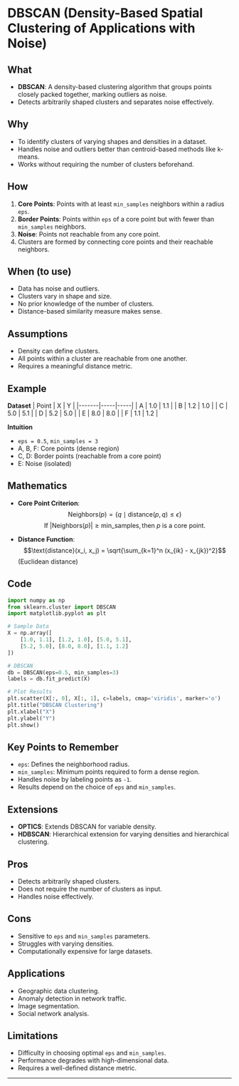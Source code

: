 # DBSCAN (Density-Based Spatial Clustering of Applications with Noise)

## What
- **DBSCAN**: A density-based clustering algorithm that groups points closely packed together, marking outliers as noise.
- Detects arbitrarily shaped clusters and separates noise effectively.

## Why
- To identify clusters of varying shapes and densities in a dataset.
- Handles noise and outliers better than centroid-based methods like k-means.
- Works without requiring the number of clusters beforehand.

## How
1. **Core Points**: Points with at least `min_samples` neighbors within a radius `eps`.
2. **Border Points**: Points within `eps` of a core point but with fewer than `min_samples` neighbors.
3. **Noise**: Points not reachable from any core point.
4. Clusters are formed by connecting core points and their reachable neighbors.

## When (to use)
- Data has noise and outliers.
- Clusters vary in shape and size.
- No prior knowledge of the number of clusters.
- Distance-based similarity measure makes sense.

## Assumptions
- Density can define clusters.
- All points within a cluster are reachable from one another.
- Requires a meaningful distance metric.

## Example

**Dataset**
| Point | X   | Y   |
|-------|-----|-----|
| A     | 1.0 | 1.1 |
| B     | 1.2 | 1.0 |
| C     | 5.0 | 5.1 |
| D     | 5.2 | 5.0 |
| E     | 8.0 | 8.0 |
| F     | 1.1 | 1.2 |

**Intuition**
- `eps = 0.5`, `min_samples = 3`
- A, B, F: Core points (dense region)
- C, D: Border points (reachable from a core point)
- E: Noise (isolated)

## Mathematics
- **Core Point Criterion**: 
  $$\text{Neighbors}(p) = \{q \mid \text{distance}(p, q) \leq \epsilon\}$$
  $$\text{If } |\text{Neighbors}(p)| \geq \text{min_samples}, \text{then } p \text{ is a core point.}$$

- **Distance Function**:
  $$\text{distance}(x_i, x_j) = \sqrt{\sum_{k=1}^n (x_{ik} - x_{jk})^2}$$ (Euclidean distance)

## Code
```python
import numpy as np
from sklearn.cluster import DBSCAN
import matplotlib.pyplot as plt

# Sample Data
X = np.array([
    [1.0, 1.1], [1.2, 1.0], [5.0, 5.1],
    [5.2, 5.0], [8.0, 8.0], [1.1, 1.2]
])

# DBSCAN
db = DBSCAN(eps=0.5, min_samples=3)
labels = db.fit_predict(X)

# Plot Results
plt.scatter(X[:, 0], X[:, 1], c=labels, cmap='viridis', marker='o')
plt.title("DBSCAN Clustering")
plt.xlabel("X")
plt.ylabel("Y")
plt.show()
```

## Key Points to Remember
- `eps`: Defines the neighborhood radius.
- `min_samples`: Minimum points required to form a dense region.
- Handles noise by labeling points as `-1`.
- Results depend on the choice of `eps` and `min_samples`.

## Extensions
- **OPTICS**: Extends DBSCAN for variable density.
- **HDBSCAN**: Hierarchical extension for varying densities and hierarchical clustering.

## Pros
- Detects arbitrarily shaped clusters.
- Does not require the number of clusters as input.
- Handles noise effectively.

## Cons
- Sensitive to `eps` and `min_samples` parameters.
- Struggles with varying densities.
- Computationally expensive for large datasets.

## Applications
- Geographic data clustering.
- Anomaly detection in network traffic.
- Image segmentation.
- Social network analysis.

## Limitations
- Difficulty in choosing optimal `eps` and `min_samples`.
- Performance degrades with high-dimensional data.
- Requires a well-defined distance metric.

---